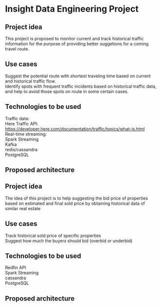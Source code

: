 # Insight Data Engineering Project
## Project idea
This project is proposed to monitor current and track historical traffic information for the purpose of providing better suggetions for a coming travel route.
## Use cases
Suggest the potential route with shortest traveling time based on current and historical traffic flow.<br>
Identify spots with frequent traffic incidents based on historical traffic data, and help to avoid those spots on route in some certain cases.
## Technologies to be used
Traffic data:<br>
Here Traffic API: https://developer.here.com/documentation/traffic/topics/what-is.html<br>
Real-time streaming:<br>
Spark Streaming<br>
Kafka<br>
redis/cassandra<br>
PostgreSQL<br>
## Proposed architecture


## Project idea
The idea of this project is to help suggesting the bid price of properties based on estimated and final sold price by obtaining historical data of similar real estate
## Use cases
Track historical sold price of specific properties<br>
Suggest how much the buyers should bid (overbid or underbid)
## Technologies to be used
Redfin API<br>
Spark Streaming<br>
cassandra<br>
PostgreSQL<br>
## Proposed architecture
